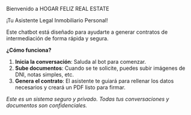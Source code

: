 Bienvenido a HOGAR FELIZ REAL ESTATE

¡Tu Asistente Legal Inmobiliario Personal!

Este chatbot está diseñado para ayudarte a generar contratos de intermediación de forma rápida y segura.

**¿Cómo funciona?**

1.  **Inicia la conversación**: Saluda al bot para comenzar.
2.  **Sube documentos**: Cuando se te solicite, puedes subir imágenes de DNI, notas simples, etc.
3.  **Genera el contrato**: El asistente te guiará para rellenar los datos necesarios y creará un PDF listo para firmar.

*Este es un sistema seguro y privado. Todas tus conversaciones y documentos son confidenciales.*
